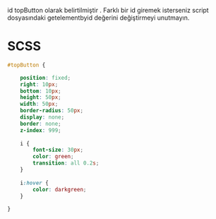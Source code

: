 id topButton olarak belirtilmiştir . Farklı bir id giremek isterseniz script dosyasındaki getelementbyid değerini değiştirmeyi unutmayın.

# SCSS 

``` scss
#topButton {

    position: fixed;
    right: 10px;
    bottom: 10px;
    height: 50px;
    width: 50px;
    border-radius: 50px;
    display: none;
    border: none;
    z-index: 999;
    
    i {
        font-size: 30px;
        color: green;
        transition: all 0.2s;
    }
    
    i:hover {
        color: darkgreen;
    }
    
}

```
